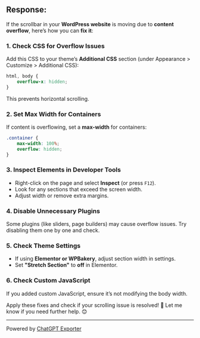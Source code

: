 ## Response:
If the scrollbar in your **WordPress website** is moving due to **content overflow**, here’s how you can **fix it**:

### **1\. Check CSS for Overflow Issues**

Add this CSS to your theme’s **Additional CSS** section (under Appearance > Customize > Additional CSS):

```css
html, body {
    overflow-x: hidden;
}
```

This prevents horizontal scrolling.

### **2\. Set Max Width for Containers**

If content is overflowing, set a **max-width** for containers:

```css
.container {
    max-width: 100%;
    overflow: hidden;
}
```

### **3\. Inspect Elements in Developer Tools**

*   Right-click on the page and select **Inspect** (or press `F12`).
*   Look for any sections that exceed the screen width.
*   Adjust width or remove extra margins.

### **4\. Disable Unnecessary Plugins**

Some plugins (like sliders, page builders) may cause overflow issues. Try disabling them one by one and check.

### **5\. Check Theme Settings**

*   If using **Elementor or WPBakery**, adjust section width in settings.
*   Set **"Stretch Section"** to **off** in Elementor.

### **6\. Check Custom JavaScript**

If you added custom JavaScript, ensure it’s not modifying the body width.

Apply these fixes and check if your scrolling issue is resolved! 🚀 Let me know if you need further help. 😊



---
Powered by [ChatGPT Exporter](https://www.chatgptexporter.com)
